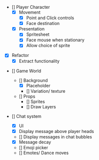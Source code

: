 - [] Player Character
    - [X] Movement
        - [X] Point and Click controls 
        - [X] Face destination
    - [X] Presentation
        - [X] Spritesheet
        - [X] Face mouse when stationary
        - [X] Allow choice of sprite
        
- [X] Refactor
    - [X] Extract functionality
    
- [] Game World
    - [] Background
        - [X] Placeholder
        - [] Variation/ texture
    - [] Props
        - [] Sprites
        - [] Draw Layers

- [] Chat system
    - [X] UI
    - [X] Display message above player heads
    - [] Display messages in chat bubbles
    - [X] Message decay
    - [] Emoji picker
    - [] Emotes/ Dance moves
    